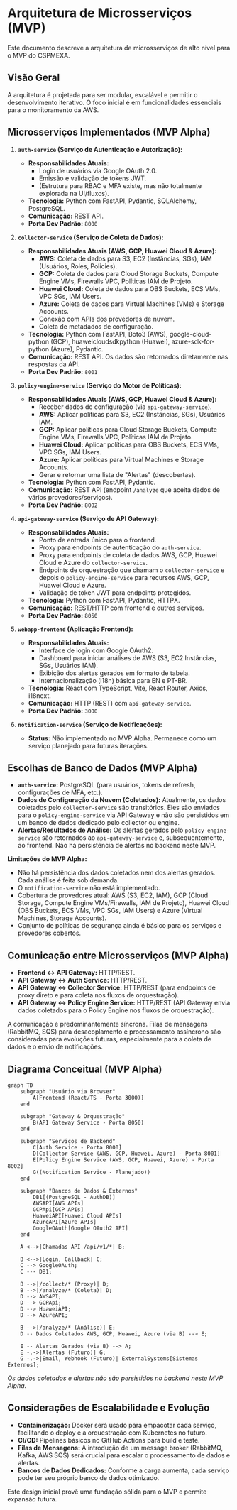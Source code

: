 # Arquitetura de Microsserviços (MVP)

Este documento descreve a arquitetura de microsserviços de alto nível para o MVP do CSPMEXA.

## Visão Geral

A arquitetura é projetada para ser modular, escalável e permitir o desenvolvimento iterativo. O foco inicial é em funcionalidades essenciais para o monitoramento da AWS.

## Microsserviços Implementados (MVP Alpha)

1.  **`auth-service` (Serviço de Autenticação e Autorização):**
    *   **Responsabilidades Atuais:**
        *   Login de usuários via Google OAuth 2.0.
        *   Emissão e validação de tokens JWT.
        *   (Estrutura para RBAC e MFA existe, mas não totalmente explorada na UI/fluxos).
    *   **Tecnologia:** Python com FastAPI, Pydantic, SQLAlchemy, PostgreSQL.
    *   **Comunicação:** REST API.
    *   **Porta Dev Padrão:** `8000`

2.  **`collector-service` (Serviço de Coleta de Dados):**
    *   **Responsabilidades Atuais (AWS, GCP, Huawei Cloud & Azure):**
        *   **AWS:** Coleta de dados para S3, EC2 (Instâncias, SGs), IAM (Usuários, Roles, Policies).
        *   **GCP:** Coleta de dados para Cloud Storage Buckets, Compute Engine VMs, Firewalls VPC, Políticas IAM de Projeto.
        *   **Huawei Cloud:** Coleta de dados para OBS Buckets, ECS VMs, VPC SGs, IAM Users.
        *   **Azure:** Coleta de dados para Virtual Machines (VMs) e Storage Accounts.
        *   Conexão com APIs dos provedores de nuvem.
        *   Coleta de metadados de configuração.
    *   **Tecnologia:** Python com FastAPI, Boto3 (AWS), google-cloud-python (GCP), huaweicloudsdkpython (Huawei), azure-sdk-for-python (Azure), Pydantic.
    *   **Comunicação:** REST API. Os dados são retornados diretamente nas respostas da API.
    *   **Porta Dev Padrão:** `8001`

3.  **`policy-engine-service` (Serviço do Motor de Políticas):**
    *   **Responsabilidades Atuais (AWS, GCP, Huawei Cloud & Azure):**
        *   Receber dados de configuração (via `api-gateway-service`).
        *   **AWS:** Aplicar políticas para S3, EC2 (Instâncias, SGs), Usuários IAM.
        *   **GCP:** Aplicar políticas para Cloud Storage Buckets, Compute Engine VMs, Firewalls VPC, Políticas IAM de Projeto.
        *   **Huawei Cloud:** Aplicar políticas para OBS Buckets, ECS VMs, VPC SGs, IAM Users.
        *   **Azure:** Aplicar políticas para Virtual Machines e Storage Accounts.
        *   Gerar e retornar uma lista de "Alertas" (descobertas).
    *   **Tecnologia:** Python com FastAPI, Pydantic.
    *   **Comunicação:** REST API (endpoint `/analyze` que aceita dados de vários provedores/serviços).
    *   **Porta Dev Padrão:** `8002`

4.  **`api-gateway-service` (Serviço de API Gateway):**
    *   **Responsabilidades Atuais:**
        *   Ponto de entrada único para o frontend.
        *   Proxy para endpoints de autenticação do `auth-service`.
        *   Proxy para endpoints de coleta de dados AWS, GCP, Huawei Cloud e Azure do `collector-service`.
        *   Endpoints de orquestração que chamam o `collector-service` e depois o `policy-engine-service` para recursos AWS, GCP, Huawei Cloud e Azure.
        *   Validação de token JWT para endpoints protegidos.
    *   **Tecnologia:** Python com FastAPI, Pydantic, HTTPX.
    *   **Comunicação:** REST/HTTP com frontend e outros serviços.
    *   **Porta Dev Padrão:** `8050`

5.  **`webapp-frontend` (Aplicação Frontend):**
    *   **Responsabilidades Atuais:**
        *   Interface de login com Google OAuth2.
        *   Dashboard para iniciar análises de AWS (S3, EC2 Instâncias, SGs, Usuários IAM).
        *   Exibição dos alertas gerados em formato de tabela.
        *   Internacionalização (i18n) básica para EN e PT-BR.
    *   **Tecnologia:** React com TypeScript, Vite, React Router, Axios, i18next.
    *   **Comunicação:** HTTP (REST) com `api-gateway-service`.
    *   **Porta Dev Padrão:** `3000`

6.  **`notification-service` (Serviço de Notificações):**
    *   **Status:** Não implementado no MVP Alpha. Permanece como um serviço planejado para futuras iterações.

## Escolhas de Banco de Dados (MVP Alpha)

*   **`auth-service`:** PostgreSQL (para usuários, tokens de refresh, configurações de MFA, etc.).
*   **Dados de Configuração da Nuvem (Coletados):** Atualmente, os dados coletados pelo `collector-service` são transitórios. Eles são enviados para o `policy-engine-service` via API Gateway e não são persistidos em um banco de dados dedicado pelo collector ou engine.
*   **Alertas/Resultados de Análise:** Os alertas gerados pelo `policy-engine-service` são retornados ao `api-gateway-service` e, subsequentemente, ao frontend. Não há persistência de alertas no backend neste MVP.

**Limitações do MVP Alpha:**
*   Não há persistência dos dados coletados nem dos alertas gerados. Cada análise é feita sob demanda.
*   O `notification-service` não está implementado.
*   Cobertura de provedores atual: AWS (S3, EC2, IAM), GCP (Cloud Storage, Compute Engine VMs/Firewalls, IAM de Projeto), Huawei Cloud (OBS Buckets, ECS VMs, VPC SGs, IAM Users) e Azure (Virtual Machines, Storage Accounts).
*   Conjunto de políticas de segurança ainda é básico para os serviços e provedores cobertos.

## Comunicação entre Microsserviços (MVP Alpha)

*   **Frontend <-> API Gateway:** HTTP/REST.
*   **API Gateway <-> Auth Service:** HTTP/REST.
*   **API Gateway <-> Collector Service:** HTTP/REST (para endpoints de proxy direto e para coleta nos fluxos de orquestração).
*   **API Gateway <-> Policy Engine Service:** HTTP/REST (API Gateway envia dados coletados para o Policy Engine nos fluxos de orquestração).

A comunicação é predominantemente síncrona. Filas de mensagens (RabbitMQ, SQS) para desacoplamento e processamento assíncrono são consideradas para evoluções futuras, especialmente para a coleta de dados e o envio de notificações.

## Diagrama Conceitual (MVP Alpha)

```mermaid
graph TD
    subgraph "Usuário via Browser"
        A[Frontend (React/TS - Porta 3000)]
    end

    subgraph "Gateway & Orquestração"
        B(API Gateway Service - Porta 8050)
    end

    subgraph "Serviços de Backend"
        C[Auth Service - Porta 8000]
        D[Collector Service (AWS, GCP, Huawei, Azure) - Porta 8001]
        E[Policy Engine Service (AWS, GCP, Huawei, Azure) - Porta 8002]
        G((Notification Service - Planejado))
    end

    subgraph "Bancos de Dados & Externos"
        DB1[(PostgreSQL - AuthDB)]
        AWSAPI[AWS APIs]
        GCPApi[GCP APIs]
        HuaweiAPI[Huawei Cloud APIs]
        AzureAPI[Azure APIs]
        GoogleOAuth[Google OAuth2 API]
    end

    A <-->|Chamadas API /api/v1/*| B;

    B <-->|Login, Callback| C;
    C --> GoogleOAuth;
    C --- DB1;

    B -->|/collect/* (Proxy)| D;
    B -->|/analyze/* (Coleta)| D;
    D --> AWSAPI;
    D --> GCPApi;
    D --> HuaweiAPI;
    D --> AzureAPI;

    B -->|/analyze/* (Análise)| E;
    D -- Dados Coletados AWS, GCP, Huawei, Azure (via B) --> E;

    E -- Alertas Gerados (via B) --> A;
    E -.->|Alertas (Futuro)| G;
    G -.->|Email, Webhook (Futuro)| ExternalSystems[Sistemas Externos];

```
*Os dados coletados e alertas não são persistidos no backend neste MVP Alpha.*

## Considerações de Escalabilidade e Evolução

*   **Containerização:** Docker será usado para empacotar cada serviço, facilitando o deploy e a orquestração com Kubernetes no futuro.
*   **CI/CD:** Pipelines básicos no GitHub Actions para build e teste.
*   **Filas de Mensagens:** A introdução de um message broker (RabbitMQ, Kafka, AWS SQS) será crucial para escalar o processamento de dados e alertas.
*   **Bancos de Dados Dedicados:** Conforme a carga aumenta, cada serviço pode ter seu próprio banco de dados otimizado.

Este design inicial provê uma fundação sólida para o MVP e permite expansão futura.
